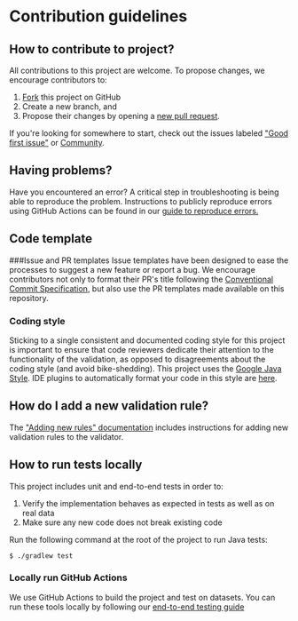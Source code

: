 # Contribution guidelines 

## How to contribute to project? 
All contributions to this project are welcome. To propose changes, we encourage contributors to:
1. [Fork](https://docs.github.com/en/github/getting-started-with-github/fork-a-repo) this project on GitHub
1. Create a new branch, and
1. Propose their changes by opening a [new pull request](https://docs.github.com/en/github/collaborating-with-issues-and-pull-requests/about-pull-requests). 

If you're looking for somewhere to start, check out the issues labeled ["Good first issue"](https://github.com/MobilityData/gtfs-validator/issues?q=is%3Aopen+is%3Aissue+label%3A%22good+first+issue%22) or [Community](https://github.com/MobilityData/gtfs-validator/issues?q=is%3Aopen+is%3Aissue+label%3Acommunity).

## Having problems?
Have you encountered an error? A critical step in troubleshooting is being able to reproduce the problem. Instructions to publicly reproduce errors using GitHub Actions can be found in our [guide to reproduce errors.](/docs/REPRODUCE_ERRORS.md)

## Code template

###Issue and PR templates
Issue templates have been designed to ease the processes to suggest a new feature or report a bug. We encourage contributors not only to format their PR's title following the [Conventional Commit Specification](https://www.conventionalcommits.org/en/v1.0.0/), but also use the PR templates made available on this repository.

### Coding style
Sticking to a single consistent and documented coding style for this project is important to ensure that code reviewers dedicate their attention to the functionality of the validation, as opposed to disagreements about the coding style (and avoid bike-shedding). 
This project uses the [Google Java Style](https://google.github.io/styleguide/javaguide.html). IDE plugins to automatically format your code in this style are [here](https://github.com/google/google-java-format).

## How do I add a new validation rule?
The ["Adding new rules" documentation](/docs/NEW_RULES.md) includes instructions for adding new validation rules to the validator.
 
## How to run tests locally
This project includes unit and end-to-end tests in order to:
1. Verify the implementation behaves as expected in tests as well as on real data
1. Make sure any new code does not break existing code

Run the following command at the root of the project to run Java tests:

```
$ ./gradlew test
```

### Locally run GitHub Actions
We use GitHub Actions to build the project and test on datasets. You can run these tools locally by following our [end-to-end testing guide](/docs/END_TO_END.md)
